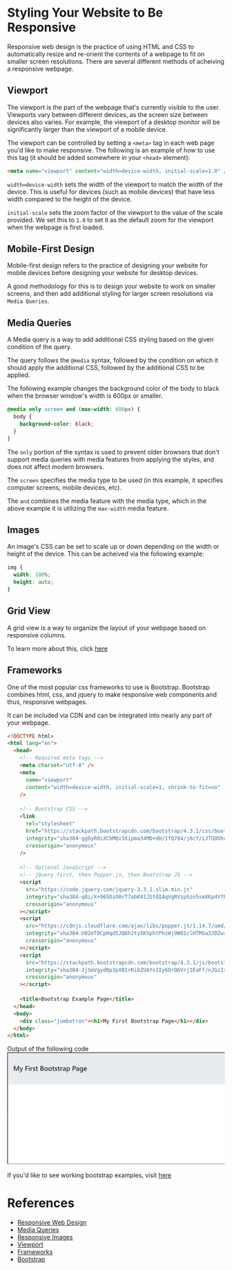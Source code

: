 # Styling Your Website to Be Responsive

Responsive web design is the practice of using HTML and CSS to automatically resize and re-orient the contents of a webpage to fit on smaller screen resolutions. There are several different methods of acheiving a responsive webpage.

## Viewport

The viewport is the part of the webpage that's currently visible to the user. Viewports vary between different devices,
as the screen size between devices also varies. For example, the viewport of a desktop monitor will be significantly larger than the viewport of
a mobile device.

The viewport can be controlled by setting a `<meta>` tag in each web page you'd like to make responsive. The following is an example of how to use this tag (it should be added somewhere in your `<head>` element):

```html
<meta name="viewport" content="width=device-width, initial-scale=1.0" />
```

`width=device-width` sets the width of the viewport to match the width of the device. This is useful for devices (such as mobile devices) that have less width compared to the height of the device.

`initial-scale` sets the zoom factor of the viewport to the value of the scale provided. We set this to `1.0` to set it as the default zoom for the viewport when the webpage is first loaded.

## Mobile-First Design

Mobile-first design refers to the practice of designing your website for mobile devices before designing your website for desktop devices.

A good methodology for this is to design your website to work on smaller screens, and then add additional styling for larger screen resolutions via `Media Queries`.

## Media Queries

A Media query is a way to add additional CSS styling based on the given condition of the query.

The query follows the `@media` syntax, followed by the condition on which it should apply the additional CSS, followed by the additional CSS to be applied.

The following example changes the background color of the body to black
when the browser window's width is 600px or smaller.

```css
@media only screen and (max-width: 600px) {
  body {
    background-color: black;
  }
}
```

The `only` portion of the syntax is used to prevent older browsers that don't support media queries with media features from applying the styles, and does not affect modern browsers.

The `screen` specifies the media type to be used (in this example, it specifies computer screens, mobile devices, etc).

The `and` combines the media feature with the media type, which in the above example it is utilizing the `max-width` media feature.

## Images

An image's CSS can be set to scale up or down depending on the width or height of the device. This can be acheived via the following example:

```css
img {
  width: 100%;
  height: auto;
}
```

## Grid View

A grid view is a way to organize the layout of your webpage based on responsive columns.

To learn more about this, click [here](https://www.w3schools.com/css/css_rwd_grid.asp)

## Frameworks

One of the most popular css frameworks to use is Bootstrap. Bootstrap combines html, css, and jquery to make responsive web components and thus, responsive webpages.

It can be included via CDN and can be integrated into nearly any part of your webpage.

```html
<!DOCTYPE html>
<html lang="en">
  <head>
    <!-- Required meta tags -->
    <meta charset="utf-8" />
    <meta
      name="viewport"
      content="width=device-width, initial-scale=1, shrink-to-fit=no"
    />

    <!-- Bootstrap CSS -->
    <link
      rel="stylesheet"
      href="https://stackpath.bootstrapcdn.com/bootstrap/4.3.1/css/bootstrap.min.css"
      integrity="sha384-ggOyR0iXCbMQv3Xipma34MD+dH/1fQ784/j6cY/iJTQUOhcWr7x9JvoRxT2MZw1T"
      crossorigin="anonymous"
    />

    <!-- Optional JavaScript -->
    <!-- jQuery first, then Popper.js, then Bootstrap JS -->
    <script
      src="https://code.jquery.com/jquery-3.3.1.slim.min.js"
      integrity="sha384-q8i/X+965DzO0rT7abK41JStQIAqVgRVzpbzo5smXKp4YfRvH+8abtTE1Pi6jizo"
      crossorigin="anonymous"
    ></script>
    <script
      src="https://cdnjs.cloudflare.com/ajax/libs/popper.js/1.14.7/umd/popper.min.js"
      integrity="sha384-UO2eT0CpHqdSJQ6hJty5KVphtPhzWj9WO1clHTMGa3JDZwrnQq4sF86dIHNDz0W1"
      crossorigin="anonymous"
    ></script>
    <script
      src="https://stackpath.bootstrapcdn.com/bootstrap/4.3.1/js/bootstrap.min.js"
      integrity="sha384-JjSmVgyd0p3pXB1rRibZUAYoIIy6OrQ6VrjIEaFf/nJGzIxFDsf4x0xIM+B07jRM"
      crossorigin="anonymous"
    ></script>

    <title>Bootstrap Example Page</title>
  </head>
  <body>
    <div class="jumbotron"><h1>My First Bootstrap Page</h1></div>
  </body>
</html>
```

Output of the following code
![Screenshot of the output of the code](bootstrap-example.png)

If you'd like to see working bootstrap examples, visit [here](https://getbootstrap.com/docs/4.3/examples/)
# References

- [Responsive Web Design](https://www.w3schools.com/css/css_rwd_intro.asp)
- [Media Queries](https://www.w3schools.com/cssref/css3_pr_mediaquery.asp)
- [Responsive Images](https://www.w3schools.com/css/css_rwd_images.asp)
- [Viewport](https://www.w3schools.com/css/css_rwd_viewport.asp)
- [Frameworks](https://www.w3schools.com/css/css_rwd_frameworks.asp)
- [Bootstrap](https://getbootstrap.com/docs/4.3/getting-started/introduction/)
